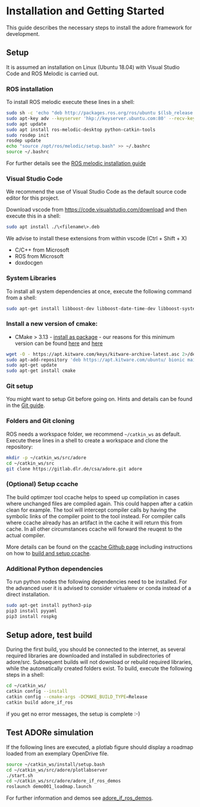 <!--
********************************************************************************
* Copyright (C) 2017-2020 German Aerospace Center (DLR). 
* Eclipse ADORe, Automated Driving Open Research https://eclipse.org/adore
*
* This program and the accompanying materials are made available under the 
* terms of the Eclipse Public License 2.0 which is available at
* http://www.eclipse.org/legal/epl-2.0.
*
* SPDX-License-Identifier: EPL-2.0 
*
* Contributors: 
*   Daniel Heß 
********************************************************************************
-->


# Installation and Getting Started

This guide describes the necessary steps to install the adore framework for development.

## Setup

It is assumed an installation on Linux (Ubuntu 18.04) with Visual Studio Code and ROS Melodic is carried out.

### ROS installation

To install ROS melodic execute these lines in a shell:

~~~bash
sudo sh -c 'echo "deb http://packages.ros.org/ros/ubuntu $(lsb_release -sc) main" > /etc/apt/sources.list.d/ros-latest.list'
sudo apt-key adv --keyserver 'hkp://keyserver.ubuntu.com:80' --recv-key C1CF6E31E6BADE8868B172B4F42ED6FBAB17C654
sudo apt update
sudo apt install ros-melodic-desktop python-catkin-tools
sudo rosdep init
rosdep update
echo "source /opt/ros/melodic/setup.bash" >> ~/.bashrc
source ~/.bashrc
~~~

For further details see the [ROS melodic installation guide](http://wiki.ros.org/melodic/Installation/Ubuntu)

### Visual Studio Code

We recommend the use of Visual Studio Code as the default source code editor for this project.

Download vscode from <https://code.visualstudio.com/download> and then execute this in a shell:

~~~bash
sudo apt install ./\<filename\>.deb
~~~

We advise to install these extensions from within vscode (Ctrl + Shift + X)

* C/C++ from Microsoft
* ROS from Microsoft
* doxdocgen

### System Libraries

To install all system dependencies at once, execute the following command from a shell:

~~~bash
sudo apt-get install libboost-dev libboost-date-time-dev libboost-system-dev libboost-chrono-dev libboost-thread-dev libboost-signals-dev libblas-dev libopenblas-dev liblapack-dev freeglut3-dev libxerces-c-dev  libcurl4-openssl-dev xterm doxygen git apt-utils lsb-release gnupg wget software-properties-common unzip wget xsd psmisc
~~~

### Install a new version of cmake:

* CMake > 3.13 - [install as package](https://apt.kitware.com/) - our reasons for this minimum version can be found [here](http://dominikberner.ch/cmake-interface-lib/) and [here](https://crascit.com/2016/01/31/enhanced-source-file-handling-with-target_sources/)

~~~bash
wget -O - https://apt.kitware.com/keys/kitware-archive-latest.asc 2>/dev/null | sudo apt-key add -
sudo apt-add-repository 'deb https://apt.kitware.com/ubuntu/ bionic main'
sudo apt-get update
sudo apt-get install cmake
~~~

### Git setup

You might want to setup Git before going on. Hints and details can be found in the [Git guide](git_guide.md).

### Folders and Git cloning

ROS needs a workspace folder, we recommend `~/catkin_ws` as default.
Execute these lines in a shell to create a workspace and clone the repository:

~~~bash
mkdir -p ~/catkin_ws/src/adore
cd ~/catkin_ws/src
git clone https://gitlab.dlr.de/csa/adore.git adore
~~~

### (Optional) Setup ccache

The build optimzer tool ccache helps to speed up compilation in cases where unchanged files are compiled again. This could happen after a catkin clean for example. The tool will intercept compiler calls by having the symbolic links of the compiler point to the tool instead. For compiler calls where ccache already has an artifact in the cache it will return this from cache. In all other circumstances ccache will forward the reuqest to the actual compiler.

More details can be found on the [ccache Github page](https://github.com/ccache/ccache) including instructions on how to [build and setup ccache](https://github.com/ccache/ccache/blob/master/doc/INSTALL.md).

### Additional Python dependencies

To run python nodes the following dependencies need to be installed. For the advanced user it is advised to consider virtualenv or conda instead of a direct installation.

~~~bash
sudo apt-get install python3-pip
pip3 install pyyaml
pip3 install rospkg
~~~

## Setup adore, test build

During the first build, you should be connected to the internet, as several required libraries are downloaded and installed in subdirectories of adore/src.
Subsequent builds will not download or rebuild required libraries, while the automatically created folders exist.
To build, execute the following steps in a shell:

~~~bash
cd ~/catkin_ws/
catkin config --install
catkin config --cmake-args -DCMAKE_BUILD_TYPE=Release
catkin build adore_if_ros
~~~

if you get no error messages, the setup is complete :-)

## Test ADORe simulation

If the following lines are executed, a plotlab figure should display a roadmap loaded from an exemplary OpenDrive file.

~~~bash
source ~/catkin_ws/install/setup.bash
cd ~/catkin_ws/src/adore/plotlabserver
./start.sh
cd ~/catkin_ws/src/adore/adore_if_ros_demos
roslaunch demo001_loadmap.launch
~~~

For further information and demos see [adore_if_ros_demos](../adore_if_ros_demos/README.md).
